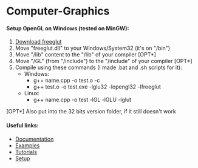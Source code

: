 # Computer-Graphics
#### Setup OpenGL on Windows (tested on MinGW):
  1. [Download freeglut](https://www.transmissionzero.co.uk/software/freeglut-devel/)
  2. Move "freeglut.dll" to your Windows/System32 (it's on "/bin")
  3. Move "/lib" content to the "/lib" of your compiler [OPT*]
  4. Move "/GL" (from "/include") to the "/include" of your compiler [OPT*]
  5. Compile using these commands (I made .bat and .sh scripts for it):
      * Windows:
        * g++ name.cpp -o test.o -c
        * g++ test.o -o test.exe -lglu32 -lopengl32 -lfreeglut
      * Linux:
        * g++ name.cpp -o test -lGL -lGLU -lglut

  [OPT*] Also put into the 32 bits version folder, if it still doesn't work


#### Useful links:
  * [Documentation](https://www.khronos.org/registry/OpenGL-Refpages/gl2.1/)
  * [Examples](http://www.swiftless.com/opengltuts.html)
  * [Tutorials](http://www.inf.pucrs.br/~manssour/OpenGL/Tutorial.html)
  * [Setup](https://www3.ntu.edu.sg/home/ehchua/programming/opengl/HowTo_OpenGL_C.html)

